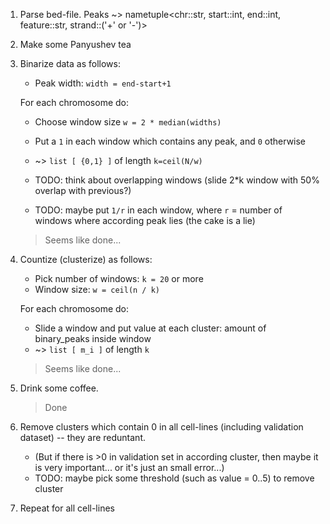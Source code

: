 1. Parse bed-file.
	Peaks ~> nametuple\<chr::str, start::int, end::int, feature::str, strand::('+' or '-')\>

2. Make some Panyushev tea

3. Binarize data as follows:

	* Peak width: `width = end-start+1`

	For each chromosome do:

	* Choose window size `w = 2 * median(widths)`
	* Put a `1` in each window which contains any peak, and `0` otherwise
	* ~> `list [ {0,1} ]` of length `k=ceil(N/w)`

	* TODO: think about overlapping windows (slide 2*k window with 50% overlap with previous?)

	* TODO: maybe put `1/r` in each window, where `r` = number of windows where according peak lies (the cake is a lie)

	> Seems like done...

4. Countize (clusterize) as follows:
	* Pick number of windows: `k = 20` or more
	* Window size: `w = ceil(n / k)`

	For each chromosome do:

	* Slide a window and put value at each cluster: amount of binary_peaks inside window
	* ~> `list [ m_i ]` of length `k`

	> Seems like done...

5. Drink some coffee.
	> Done

6. Remove clusters which contain 0 in all cell-lines (including validation dataset) -- they are reduntant.
	* (But if there is >0 in validation set in according cluster, then maybe it is very important... or it's just an small error...)
	* TODO: maybe pick some threshold (such as value = 0..5) to remove cluster

7. Repeat for all cell-lines
